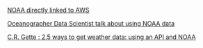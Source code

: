 [NOAA directly linked to AWS](https://registry.opendata.aws/collab/noaa/)

[Oceanographer Data Scientist talk about using NOAA data](https://ocefpaf.github.io/2018-SciPy-talk/#/ioos-web-services)

[C.R. Gette : 2.5 ways to get weather data: using an API and NOAA](https://gettecr.github.io/noaa-api.html)


